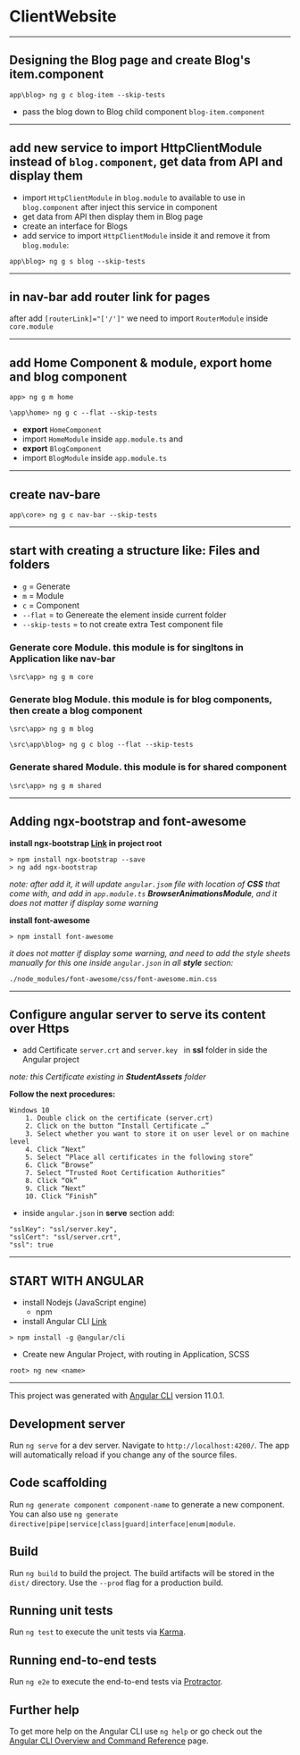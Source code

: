 # ClientWebsite
---
## Designing the Blog page and create Blog's item.component
```
app\blog> ng g c blog-item --skip-tests
```
- pass the blog down to Blog child component ``blog-item.component``

---
## add new **service** to import HttpClientModule instead of ``blog.component``, get data from API and display them
- import ``HttpClientModule`` in ``blog.module`` to available to use in ``blog.component`` after inject this service in component
- get data from API then display them in Blog page
- create an interface for Blogs
- add service to import ``HttpClientModule`` inside it and remove it from ``blog.module``:
```
app\blog> ng g s blog --skip-tests
```

---
## in nav-bar add router link for pages
after add ``[routerLink]="['/']"`` we need to import ``RouterModule`` inside ``core.module``

---
## add Home Component & module, export home and blog component
```
app> ng g m home

\app\home> ng g c --flat --skip-tests
```
- **export** ``HomeComponent``
- import ``HomeModule`` inside ``app.module.ts``
and
- **export** ``BlogComponent``
- import ``BlogModule`` inside ``app.module.ts``


---
## create nav-bare
```
app\core> ng g c nav-bar --skip-tests
```


---
## start with creating a structure like: Files and folders 
- ``g`` = Generate
- ``m`` = Module
- ``c`` = Component
- ``--flat`` = to Genereate the element inside current folder
- ``--skip-tests`` = to not create extra Test component file

### Generate core Module. this module is for singltons in Application like nav-bar
``` 
\src\app> ng g m core 
```

### Generate blog Module. this module is for blog components, then create a blog component
``` 
\src\app> ng g m blog 

\src\app\blog> ng g c blog --flat --skip-tests
```

### Generate shared Module. this module is for shared component
``` 
\src\app> ng g m shared 
```

---
## Adding ngx-bootstrap and font-awesome
**install ngx-bootstrap [Link](https://valor-software.com/ngx-bootstrap/#/) in project root**
```
> npm install ngx-bootstrap --save
> ng add ngx-bootstrap 
```
*note: after add it, it will update ``angular.jsom`` file with location of **CSS** that come with, and add in ``app.module.ts`` **BrowserAnimationsModule**, and it does not matter if display some warning*

**install font-awesome**
```
> npm install font-awesome
```

*it does not matter if display some warning, and need to add the style sheets manually for this one inside ``angular.json`` in all **style** section:*
```
./node_modules/font-awesome/css/font-awesome.min.css
```
---
## Configure angular server to serve its content over Https
- add Certificate ``server.crt`` and ``server.key `` in **ssl** folder in side the Angular project

*note: this Certificate existing in **StudentAssets** folder* 

**Follow the next procedures:**
```
Windows 10
	1. Double click on the certificate (server.crt)
	2. Click on the button “Install Certificate …”
	3. Select whether you want to store it on user level or on machine level
	4. Click “Next”
	5. Select “Place all certificates in the following store”
	6. Click “Browse”
	7. Select “Trusted Root Certification Authorities”
	8. Click “Ok”
	9. Click “Next”
	10. Click “Finish”
```
- inside ``angular.json`` in **serve** section add:
```
"sslKey": "ssl/server.key",
"sslCert": "ssl/server.crt",
"ssl": true
```
---
## START WITH ANGULAR
- install Nodejs (JavaScript engine)
    - npm
- install Angular CLI [Link](https://cli.angular.io/)
```
> npm install -g @angular/cli
```
- Create new Angular Project, with routing in Application, SCSS 
```
root> ng new <name>
```
---
This project was generated with [Angular CLI](https://github.com/angular/angular-cli) version 11.0.1.

## Development server

Run `ng serve` for a dev server. Navigate to `http://localhost:4200/`. The app will automatically reload if you change any of the source files.

## Code scaffolding

Run `ng generate component component-name` to generate a new component. You can also use `ng generate directive|pipe|service|class|guard|interface|enum|module`.

## Build

Run `ng build` to build the project. The build artifacts will be stored in the `dist/` directory. Use the `--prod` flag for a production build.

## Running unit tests

Run `ng test` to execute the unit tests via [Karma](https://karma-runner.github.io).

## Running end-to-end tests

Run `ng e2e` to execute the end-to-end tests via [Protractor](http://www.protractortest.org/).

## Further help

To get more help on the Angular CLI use `ng help` or go check out the [Angular CLI Overview and Command Reference](https://angular.io/cli) page.
